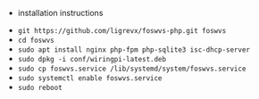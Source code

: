 * installation instructions
 - `git https://github.com/ligrevx/foswvs-php.git foswvs`
 - `cd foswvs`
 - `sudo apt install nginx php-fpm php-sqlite3 isc-dhcp-server`
 - `sudo dpkg -i conf/wiringpi-latest.deb`
 - `sudo cp foswvs.service /lib/systemd/system/foswvs.service`
 - `sudo systemctl enable foswvs.service`
 - `sudo reboot`
